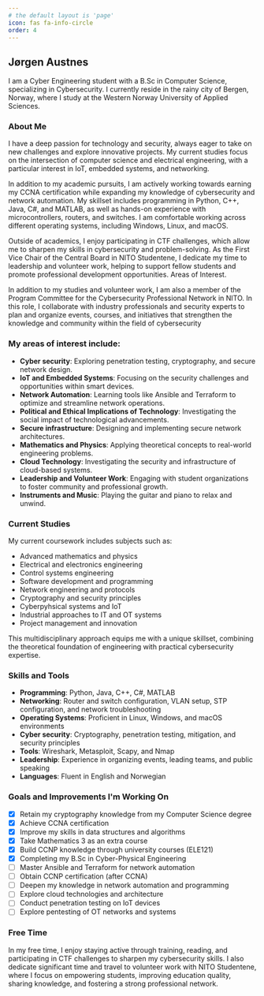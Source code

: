 ```yaml
---
# the default layout is 'page'
icon: fas fa-info-circle
order: 4
---
```


## Jørgen Austnes

I am a Cyber Engineering student with a B.Sc in Computer Science, specializing in Cybersecurity. I currently reside in the rainy city of Bergen, Norway, where I study at the Western Norway University of Applied Sciences.

### About Me
I have a deep passion for technology and security, always eager to take on new challenges and explore innovative projects. My current studies focus on the intersection of computer science and electrical engineering, with a particular interest in IoT, embedded systems, and networking.

In addition to my academic pursuits, I am actively working towards earning my CCNA certification while expanding my knowledge of cybersecurity and network automation. My skillset includes programming in Python, C++, Java, C#, and MATLAB, as well as hands-on experience with microcontrollers, routers, and switches. I am comfortable working across different operating systems, including Windows, Linux, and macOS.

Outside of academics, I enjoy participating in CTF challenges, which allow me to sharpen my skills in cybersecurity and problem-solving. As the First Vice Chair of the Central Board in NITO Studentene, I dedicate my time to leadership and volunteer work, helping to support fellow students and promote professional development opportunities.
Areas of Interest. 

In addition to my studies and volunteer work, I am also a member of the Program Committee for the Cybersecurity Professional Network in NITO. In this role, I collaborate with industry professionals and security experts to plan and organize events, courses, and initiatives that strengthen the knowledge and community within the field of cybersecurity

### My areas of interest include:

- **Cyber security**: Exploring penetration testing, cryptography, and secure network design.
- **IoT and Embedded Systems**: Focusing on the security challenges and opportunities within smart devices.
- **Network Automation**: Learning tools like Ansible and Terraform to optimize and streamline network operations.
- **Political and Ethical Implications of Technology**: Investigating the social impact of technological advancements.
- **Secure infrastructure**: Designing and implementing secure network architectures.
- **Mathematics and Physics**: Applying theoretical concepts to real-world engineering problems.
- **Cloud Technology**: Investigating the security and infrastructure of cloud-based systems.
- **Leadership and Volunteer Work**: Engaging with student organizations to foster community and professional growth.
- **Instruments and Music**: Playing the guitar and piano to relax and unwind.

### Current Studies

My current coursework includes subjects such as:
- Advanced mathematics and physics
- Electrical and electronics engineering
- Control systems engineering
- Software development and programming
- Network engineering and protocols
- Cryptography and security principles
- Cyberpyhsical systems and IoT
- Industrial approaches to IT and OT systems
- Project management and innovation

This multidisciplinary approach equips me with a unique skillset, combining the theoretical foundation of engineering with practical cybersecurity expertise.

### Skills and Tools

- **Programming**: Python, Java, C++, C#, MATLAB
- **Networking**: Router and switch configuration, VLAN setup, STP configuration, and network troubleshooting
- **Operating Systems**: Proficient in Linux, Windows, and macOS environments
- **Cyber security**: Cryptography, penetration testing, mitigation, and security principles
- **Tools**: Wireshark, Metasploit, Scapy, and Nmap
- **Leadership**: Experience in organizing events, leading teams, and public speaking
- **Languages**: Fluent in English and Norwegian


### Goals and Improvements I'm Working On

- [x] Retain my cryptography knowledge from my Computer Science degree
- [x] Achieve CCNA certification
- [x] Improve my skills in data structures and algorithms
- [x] Take Mathematics 3 as an extra course
- [x] Build CCNP knowledge through university courses (ELE121)
- [x] Completing my B.Sc in Cyber-Physical Engineering
- [ ] Master Ansible and Terraform for network automation
- [ ] Obtain CCNP certification (after CCNA)
- [ ] Deepen my knowledge in network automation and programming
- [ ] Explore cloud technologies and architecture
- [ ] Conduct penetration testing on IoT devices
- [ ] Explore pentesting of OT networks and systems

### Free Time

In my free time, I enjoy staying active through training, reading, and participating in CTF challenges to sharpen my cybersecurity skills. I also dedicate significant time and travel to volunteer work with NITO Studentene, where I focus on empowering students, improving education quality, sharing knowledge, and fostering a strong professional network.

